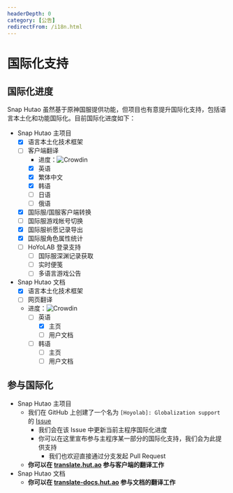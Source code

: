 ```yaml
---
headerDepth: 0
category: [公告]
redirectFrom: /i18n.html
---
```

# 国际化支持
## 国际化进度
Snap Hutao 虽然基于原神国服提供功能，但项目也有意提升国际化支持，包括语言本土化和功能国际化。目前国际化进度如下：

- Snap Hutao 主项目
  - [x] 语言本土化技术框架
  - [ ] 客户端翻译
    -  进度：![Crowdin](https://badges.crowdin.net/snap-hutao/localized.svg)
    - [x] 英语
    - [x] 繁体中文
    - [x] 韩语
    - [ ] 日语
    - [ ] 俄语
  - [x] 国际服/国服客户端转换
  - [ ] 国际服游戏帐号切换
  - [x] 国际服祈愿记录导出
  - [x] 国际服角色属性统计
  - [ ] HoYoLAB 登录支持
    - [ ] 国际服深渊记录获取
    - [ ] 实时便笺
    - [ ] 多语言游戏公告
- Snap Hutao 文档
  - [x] 语言本土化技术框架
  - [ ] 网页翻译
  - 进度：![Crowdin](https://badges.crowdin.net/snap-hutao-docs/localized.svg)
    - [ ] 英语
      - [x] 主页
      - [ ] 用户文档
    - [ ] 韩语
      - [ ] 主页
      - [ ] 用户文档

## 参与国际化

- Snap Hutao 主项目
  - 我们在 GitHub 上创建了一个名为 `[Hoyolab]: Globalization support` 的 [Issue](https://github.com/DGP-Studio/Snap.Hutao/issues/144)
    - 我们会在该 Issue 中更新当前主程序国际化进度
    - 你可以在这里宣布参与主程序某一部分的国际化支持，我们会为此提供支持
      - 我们也欢迎直接通过分支发起 Pull Request
  - **你可以在 [translate.hut.ao](https://translate.hut.ao) 参与客户端的翻译工作**
- Snap Hutao 文档
  - **你可以在 [translate-docs.hut.ao](https://translate-docs.hut.ao) 参与文档的翻译工作**
  